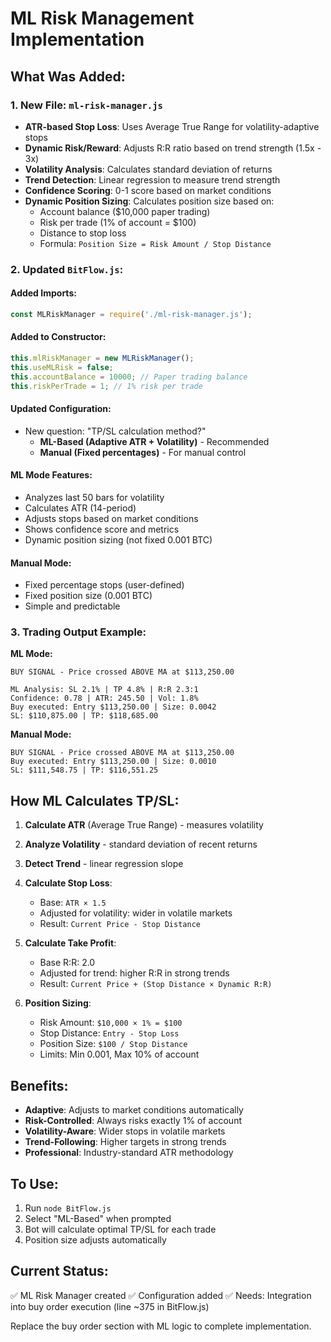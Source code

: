 # ML Risk Management Implementation

## What Was Added:

### 1. New File: `ml-risk-manager.js`
- **ATR-based Stop Loss**: Uses Average True Range for volatility-adaptive stops
- **Dynamic Risk/Reward**: Adjusts R:R ratio based on trend strength (1.5x - 3x)
- **Volatility Analysis**: Calculates standard deviation of returns
- **Trend Detection**: Linear regression to measure trend strength
- **Confidence Scoring**: 0-1 score based on market conditions
- **Dynamic Position Sizing**: Calculates position size based on:
  - Account balance ($10,000 paper trading)
  - Risk per trade (1% of account = $100)
  - Distance to stop loss
  - Formula: `Position Size = Risk Amount / Stop Distance`

### 2. Updated `BitFlow.js`:

#### Added Imports:
```javascript
const MLRiskManager = require('./ml-risk-manager.js');
```

#### Added to Constructor:
```javascript
this.mlRiskManager = new MLRiskManager();
this.useMLRisk = false;
this.accountBalance = 10000; // Paper trading balance
this.riskPerTrade = 1; // 1% risk per trade
```

#### Updated Configuration:
- New question: "TP/SL calculation method?"
  - **ML-Based (Adaptive ATR + Volatility)** - Recommended
  - **Manual (Fixed percentages)** - For manual control

#### ML Mode Features:
- Analyzes last 50 bars for volatility
- Calculates ATR (14-period)
- Adjusts stops based on market conditions
- Shows confidence score and metrics
- Dynamic position sizing (not fixed 0.001 BTC)

#### Manual Mode:
- Fixed percentage stops (user-defined)
- Fixed position size (0.001 BTC)
- Simple and predictable

### 3. Trading Output Example:

**ML Mode:**
```
BUY SIGNAL - Price crossed ABOVE MA at $113,250.00

ML Analysis: SL 2.1% | TP 4.8% | R:R 2.3:1
Confidence: 0.78 | ATR: 245.50 | Vol: 1.8%
Buy executed: Entry $113,250.00 | Size: 0.0042
SL: $110,875.00 | TP: $118,685.00
```

**Manual Mode:**
```
BUY SIGNAL - Price crossed ABOVE MA at $113,250.00
Buy executed: Entry $113,250.00 | Size: 0.0010
SL: $111,548.75 | TP: $116,551.25
```

## How ML Calculates TP/SL:

1. **Calculate ATR** (Average True Range) - measures volatility
2. **Analyze Volatility** - standard deviation of recent returns
3. **Detect Trend** - linear regression slope
4. **Calculate Stop Loss**:
   - Base: `ATR × 1.5`
   - Adjusted for volatility: wider in volatile markets
   - Result: `Current Price - Stop Distance`

5. **Calculate Take Profit**:
   - Base R:R: 2.0
   - Adjusted for trend: higher R:R in strong trends
   - Result: `Current Price + (Stop Distance × Dynamic R:R)`

6. **Position Sizing**:
   - Risk Amount: `$10,000 × 1% = $100`
   - Stop Distance: `Entry - Stop Loss`
   - Position Size: `$100 / Stop Distance`
   - Limits: Min 0.001, Max 10% of account

## Benefits:

- **Adaptive**: Adjusts to market conditions automatically
- **Risk-Controlled**: Always risks exactly 1% of account
- **Volatility-Aware**: Wider stops in volatile markets
- **Trend-Following**: Higher targets in strong trends
- **Professional**: Industry-standard ATR methodology

## To Use:

1. Run `node BitFlow.js`
2. Select "ML-Based" when prompted
3. Bot will calculate optimal TP/SL for each trade
4. Position size adjusts automatically

## Current Status:

✅ ML Risk Manager created
✅ Configuration added
✅ Needs: Integration into buy order execution (line ~375 in BitFlow.js)

Replace the buy order section with ML logic to complete implementation.
